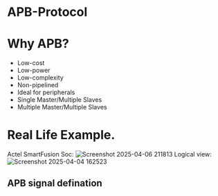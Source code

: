 # APB-Protocol
# Why APB?
* Low-cost
* Low-power
* Low-complexity
* Non-pipelined
* Ideal for peripherals
* Single Master/Multiple Slaves
* Multiple Master/Multiple Slaves
# Real Life Example.
Actel SmartFusion Soc:
![Screenshot 2025-04-06 211813](https://github.com/user-attachments/assets/6857af87-47a0-4f05-906d-2a62fd0ca195)
Logical view:
![Screenshot 2025-04-04 162523](https://github.com/user-attachments/assets/1a5782c9-8f59-4e90-9fb5-611084e9d65a)
## APB signal defination
